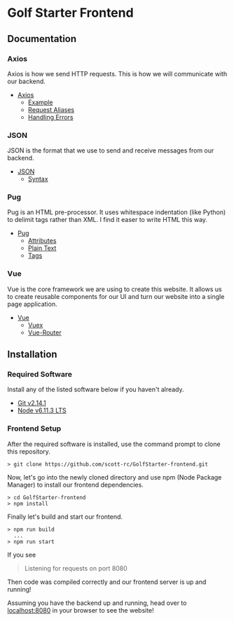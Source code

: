 # Golf Starter Frontend

## Documentation

### Axios

Axios is how we send HTTP requests. This is how we will communicate with our backend.

* [Axios](https://github.com/axios/axios)
  * [Example](https://github.com/axios/axios#example)
  * [Request Aliases](https://github.com/axios/axios#request-method-aliases)
  * [Handling Errors](https://github.com/axios/axios#handling-errors)

### JSON

JSON is the format that we use to send and receive messages from our backend.

* [JSON](https://www.w3schools.com/js/js_json_intro.asp)
  * [Syntax](https://www.w3schools.com/js/js_json_syntax.asp)

### Pug

Pug is an HTML pre-processor. It uses whitespace indentation (like Python) to delimit tags rather than XML. I find it easer to write HTML this way.

* [Pug](https://github.com/pugjs/pug)
  * [Attributes](https://pugjs.org/language/attributes.html)
  * [Plain Text](https://pugjs.org/language/plain-text.html)
  * [Tags](https://pugjs.org/language/tags.html)

### Vue

Vue is the core framework we are using to create this website. It allows us to create reusable components for our UI and turn our website into a single page application.

* [Vue](https://vuejs.org/v2/guide/)
  * [Vuex](https://vuex.vuejs.org/)
  * [Vue-Router](https://router.vuejs.org/)

## Installation

### Required Software

Install any of the listed software below if you haven't already.

* [Git v2.14.1](https://git-scm.com/downloads)
* [Node v6.11.3 LTS](https://nodejs.org/en/)

### Frontend Setup

After the required software is installed, use the command prompt to clone this repository.

```
> git clone https://github.com/scott-rc/GolfStarter-frontend.git
```

Now, let's go into the newly cloned directory and use npm (Node Package Manager) to install our frontend dependencies.

```
> cd GolfStarter-frontend
> npm install
```

Finally let's build and start our frontend.

```
> npm run build
  ...
> npm run start
```

If you see

> Listening for requests on port 8080

Then code was compiled correctly and our frontend server is up and running!

Assuming you have the backend up and running, head over to [localhost:8080](http://localhost:8080) in your browser to see the website!